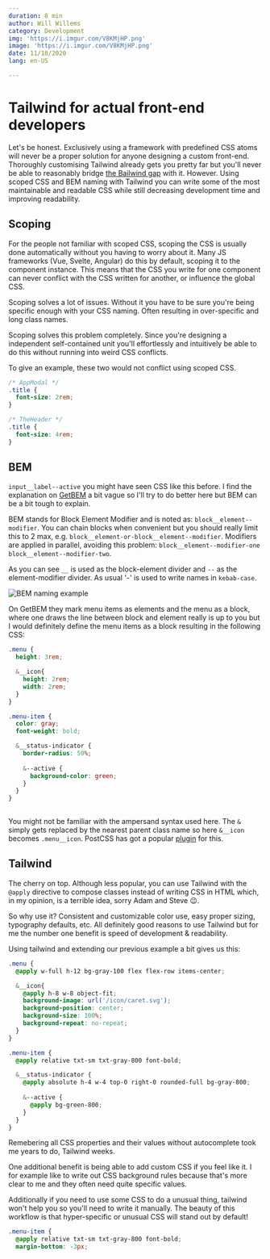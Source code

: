 ```yaml
---
duration: 8 min
author: Will Willems
category: Development
img: 'https://i.imgur.com/V8KMjHP.png'
image: 'https://i.imgur.com/V8KMjHP.png'
date: 11/18/2020
lang: en-US

---
```

# Tailwind for actual front-end developers

Let's be honest. Exclusively using a framework with predefined CSS atoms will never be a proper solution for anyone designing a custom front-end. Thoroughly customising Tailwind already gets you pretty far but you'll never be able to reasonably bridge [the Bailwind gap](https://twitter.com/ryanflorence/status/1251589516617379840) with it. However. Using scoped CSS and BEM naming with Tailwind you can write some of the most maintainable and readable CSS while still decreasing development time and improving readability.

## Scoping

For the people not familiar with scoped CSS, scoping the CSS is usually done automatically without you having to worry about it. Many JS frameworks (Vue, Svelte, Angular) do this by default, scoping it to the component instance. This means that the CSS you write for one component can never conflict with the CSS written for another, or influence the global CSS.

Scoping solves a lot of issues. Without it you have to be sure you're being specific enough with your CSS naming. Often resulting in over-specific and long class names.

Scoping solves this problem completely. Since you're designing a independent self-contained unit you'll effortlessly and intuitively be able to do this without running into weird CSS conflicts.

To give an example, these two would not conflict using scoped CSS.

```css
/* AppModal */
.title {
  font-size: 2rem;
}

/* TheHeader */
.title {
  font-size: 4rem;
}
```

## BEM

`input__label--active` you might have seen CSS like this before. I find the explanation on [GetBEM](http://getbem.com) a bit vague so I'll try to do better here but BEM can be a bit tough to explain.

BEM stands for Block Element Modifier and is noted as: `block__element--modifier`. You can chain blocks when convenient but you should really limit this to 2 max, e.g. `block__element-or-block__element--modifier`. Modifiers are applied in parallel, avoiding this problem: `block__element--modifier-one block__element--modifier-two`.

As you can see `__` is used as the block-element divider and `--` as the element-modifier divider. As usual '-' is used to write names in `kebab-case`.

![BEM naming example](http://getbem.com/assets/github_captions.jpg)

On GetBEM they mark menu items as elements and the menu as a block, where one draws the line between block and element really is up to you but I would definitely define the menu items as a block resulting in the following CSS:

```scss
.menu {
  height: 3rem;

  &__icon{
    height: 2rem;
    width: 2rem;
  }
}

.menu-item {
  color: gray;
  font-weight: bold;

  &__status-indicator {
    border-radius: 50%;
    
    &--active {
      background-color: green;
    }
  }
}
    
```

You might not be familiar with the ampersand syntax used here. The `&` simply gets replaced by the nearest parent class name so here `&__icon` becomes `.menu__icon`. PostCSS has got a popular [plugin](https://github.com/postcss/postcss-nested) for this.

## Tailwind

The cherry on top. Although less popular, you can use Tailwind with the `@apply` directive to compose classes instead of writing CSS in HTML which, in my opinion, is a terrible idea, sorry Adam and Steve 😉.

So why use it? Consistent and customizable color use, easy proper sizing, typography defaults, etc. All definitely good reasons to use Tailwind but for me the number one benefit is speed of development & readability.

Using tailwind and extending our previous example a bit gives us this:

```scss
.menu {
  @apply w-full h-12 bg-gray-100 flex flex-row items-center;

  &__icon{
    @apply h-8 w-8 object-fit;
    background-image: url('/icon/caret.svg');
    background-position: center;
    background-size: 100%;
    background-repeat: no-repeat;
  }
}

.menu-item {
  @apply relative txt-sm txt-gray-800 font-bold;

  &__status-indicator {
    @apply absolute h-4 w-4 top-0 right-0 rounded-full bg-gray-800;
    
    &--active {
      @apply bg-green-800;
    }
  }
}
```

Remebering all CSS properties and their values without autocomplete took me years to do, Tailwind weeks.

One additional benefit is being able to add custom CSS if you feel like it. I for example like to write out CSS background rules because that's more clear to me and they often need quite specific values.

Additionally if you need to use some CSS to do a unusual thing, tailwind won't help you so you'll need to write it manually. The beauty of this workflow is that hyper-specific or unusual CSS will stand out by default!

```scss
.menu-item {
  @apply relative txt-sm txt-gray-800 font-bold;
  margin-bottom: -3px;
```
